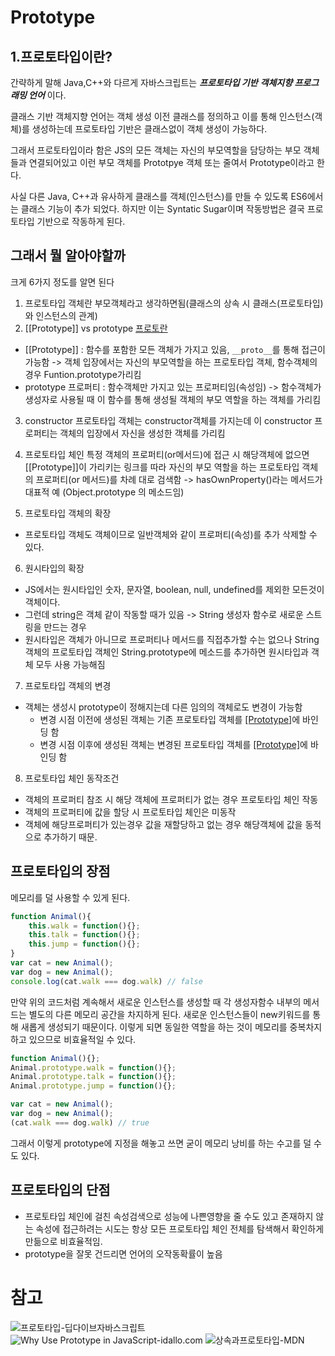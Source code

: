 # Prototype


## 1.프로토타입이란?
간략하게 말해 Java,C++와 다르게 자바스크립트는 ***프로토타입 기반*** ***객체지향 프로그래밍 언어*** 이다.

클래스 기반 객체지향 언어는 객체 생성 이전 클래스를 정의하고 이를 통해 인스턴스(객체)를 생성하는데 프로토타입 기반은 클래스없이 객체 생성이 가능하다.

그래서 프로토타입이라 함은 JS의 모든 객체는 자신의 부모역할을 담당하는 부모 객체들과 연결되어있고 이런 부모 객체를 Prototpye 객체 또는 줄여서 Prototype이라고 한다.

사실 다른 Java, C++과 유사하게 클래스를 객체(인스턴스)를 만들 수 있도록 ES6에서는 클래스 기능이 추가 되었다. 하지만 이는 Syntatic Sugar이며 작동방법은 결국 프로토타입 기반으로 작동하게 된다.


## 그래서 뭘 알아야할까
크게 6가지 정도를 알면 된다

1. 프로토타입 객체란 
부모객체라고 생각하면됨(클래스의 상속 시 클래스(프로토타입)와 인스턴스의 관계)
2. [[Prototype]] vs prototype
[프로토란](./프로토프로토.png)
  * [[Prototype]] : 함수를 포함한 모든 객체가 가지고 있음, `__proto__`를 통해 접근이 가능함 -> 객체 입장에서는 자신의 부모역할을 하는 프로토타입 객체, 함수객체의 경우 Funtion.prototype가리킴
  * prototype 프로퍼티 : 함수객체만 가지고 있는 프로퍼티임(속성임) -> 함수객체가 생성자로 사용될 때 이 함수를 통해 생성될 객체의 부모 역할을 하는 객체를 가리킴
3. constructor
프로토타입 객체는 constructor객체를 가지는데 이 constructor 프로퍼티는 객체의 입장에서 자신을 생성한 객체를 가리킴

4. 프로토타입 체인
특정 객체의 프로퍼티(or메서드)에 접근 시 해당객체에 없으면 [[Prototype]]이 가리키는 링크를 따라 자신의 부모 역할을 하는 프로토타입 객체의 프로퍼티(or 메서드)를 차례 대로 검색함 
-> hasOwnProperty()라는 메서드가 대표적 예 (Object.prototype 의 메소드임)

5. 프로토타입 객체의 확장
  * 프로토타입 객체도 객체이므로 일반객체와 같이 프로퍼티(속성)를 추가 삭제할 수 있다.

6. 원시타입의 확장
  * JS에서는 원시타입인 숫자, 문자열, boolean, null, undefined를 제외한 모든것이 객체이다.
  * 그런데 string은 객체 같이 작동할 때가 있음 -> String 생성자 함수로 새로운 스트링을 만드는 경우
  * 원시타입은 객체가 아니므로 프로퍼티나 메서드를 직접추가할 수는 없으나 
    String객체의 프로토타입 객체인 String.prototype에 메소드를 추가하면 원시타입과 객체 모두 사용 가능해짐

7. 프로토타입 객체의 변경
  * 객체는 생성시 prototype이 정해지는데 다른 임의의 객체로도 변경이 가능함
    * 변경 시점 이전에 생성된 객체는 기존 프로토타입 객체를 [[Prototype]](__proto__)에 바인딩 함
    * 변경 시점 이후에 생성된 객체는 변경된 프로토타입 객체를 [[Prototype]](__proto__)에 바인딩 함

8. 프로토타입 체인 동작조건
  * 객체의 프로퍼티 참조 시 해당 객체에 프로퍼티가 없는 경우 프로토타입 체인 작동
  * 객체의 프로퍼티에 값을 할당 시 프로토타입 체인은 미동작
  * 객체에 해당프로퍼티가 있는경우 값을 재할당하고 없는 경우 해당객체에 값을 동적으로 추가하기 때문.

## 프로토타입의 장점
메모리를 덜 사용할 수 있게 된다.

```javascript
function Animal(){
    this.walk = function(){};
    this.talk = function(){};
    this.jump = function(){};
}
var cat = new Animal();
var dog = new Animal();
console.log(cat.walk === dog.walk) // false 
```

만약 위의 코드처럼 계속해서 새로운 인스턴스를 생성할 때 각 생성자함수 내부의 메서드는 별도의 다른 메모리 공간을 차지하게 된다.
새로운 인스턴스들이 new키워드를 통해 새롭게 생성되기 때문이다.
이렇게 되면 동일한 역할을 하는 것이 메모리를 중복차지하고 있으므로 비효율적일 수 있다.

```javascript
function Animal(){};
Animal.prototype.walk = function(){};
Animal.prototype.talk = function(){};
Animal.prototype.jump = function(){};

var cat = new Animal();
var dog = new Animal();
(cat.walk === dog.walk) // true
```
그래서 이렇게 prototype에 지정을 해놓고 쓰면 굳이 메모리 낭비를 하는 수고를 덜 수도 있다.

## 프로토타입의 단점
  * 프로토타입 체인에 걸친 속성검색으로 성능에 나쁜영향을 줄 수도 있고
    존재하지 않는 속성에 접근하려는 시도는 항상 모든 프로토타입 체인 전체를 탐색해서 확인하게 만듦으로 비효율적임.
  * prototype을 잘못 건드리면 언어의 오작동확률이 높음



# 참고
>
![프로토타입-딥다이브자바스크립트](https://poiemaweb.com/js-prototype)
![Why Use Prototype in JavaScript-idallo.com](https://idiallo.com/javascript/why-use-prototypes)
![상속과프로토타입-MDN](https://developer.mozilla.org/ko/docs/Web/JavaScript/Inheritance_and_the_prototype_chain)